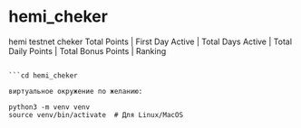 # hemi_cheker
hemi testnet cheker Total Points | First Day Active | Total Days Active | Total Daily Points | Total Bonus Points |           Ranking


```git clone https://github.com/noderguru/hemi_cheker

```cd hemi_cheker

виртуальное окружение по желанию:

python3 -m venv venv
source venv/bin/activate  # Для Linux/MacOS

